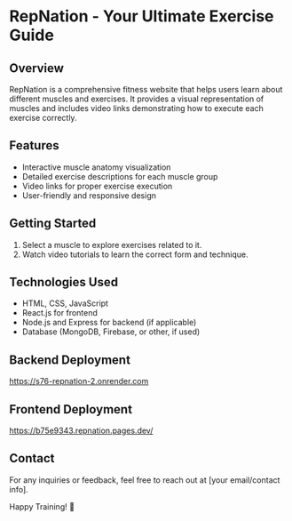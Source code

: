 # RepNation - Your Ultimate Exercise Guide

## Overview
RepNation is a comprehensive fitness website that helps users learn about different muscles and exercises. It provides a visual representation of muscles and includes video links demonstrating how to execute each exercise correctly.

## Features
- Interactive muscle anatomy visualization
- Detailed exercise descriptions for each muscle group
- Video links for proper exercise execution
- User-friendly and responsive design

## Getting Started
1. Select a muscle to explore exercises related to it.
2. Watch video tutorials to learn the correct form and technique.

## Technologies Used
- HTML, CSS, JavaScript
- React.js for frontend
- Node.js and Express for backend (if applicable)
- Database (MongoDB, Firebase, or other, if used)

## Backend Deployment
https://s76-repnation-2.onrender.com

## Frontend  Deployment
https://b75e9343.repnation.pages.dev/
## Contact
For any inquiries or feedback, feel free to reach out at [your email/contact info].

Happy Training! 💪

